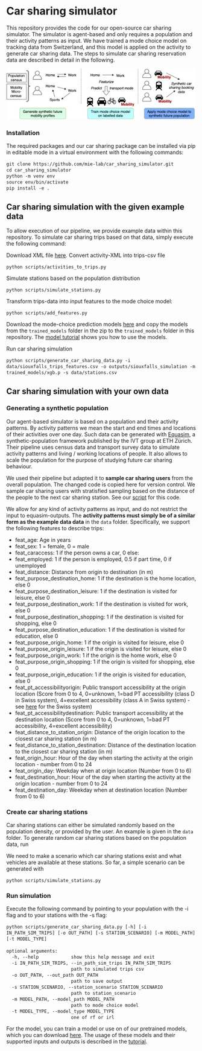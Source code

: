 # Car sharing simulator

This repository provides the code for our open-source car sharing simulator. The simulator is agent-based and only requires a population and their activity patterns as input. We have trained a mode choice model on tracking data from Switzerland, and this model is applied on the activity to generate car sharing data. The steps to simulate car sharing reservation data are described in detail in the following.

<img src="assets/sim_pipeline.jpg" width="500" />

### Installation

The required packages and our car sharing package can be installed via pip in editable mode in a virtual environment with the following commands:
```
git clone https://github.com/mie-lab/car_sharing_simulator.git
cd car_sharing_simulator
python -m venv env
source env/bin/activate
pip install -e .
````

## Car sharing simulation with the given example data

To allow execution of our pipeline, we provide example data within this repository. To simulate car sharing trips based on that data, simply execute the following command:

Download XML file [here](https://github.com/matsim-org/matsim-libs/blob/master/examples/scenarios/siouxfalls-2014/Siouxfalls_population.xml.gz).
Convert activity-XML into trips-csv file
```
python scripts/activities_to_trips.py
```
Simulate stations based on the population distribution
```
python scripts/simulate_stations.py
```

Transform trips-data into input features to the mode choice model:
```
python scripts/add_features.py
```
Download the mode-choice prediction models [here](https://polybox.ethz.ch/index.php/s/U6Ge2Sb49rnRzV6) and copy the models from the `trained_models` folder in the zip to the `trained_models` folder in this repository. The [model tutorial](trained_models/model_usage_tutorial.ipynb) shows you how to use the models.

Run car sharing simulation
```
python scripts/generate_car_sharing_data.py -i data/siouxfalls_trips_features.csv -o outputs/siouxfalls_simulation -m trained_models/xgb.p -s data/stations.csv
```

## Car sharing simulation with your own data

### Generating a synthetic population

Our agent-based simulator is based on a population and their activity patterns. By activity patterns we mean the start and end times and locations of their activities over one day. Such data can be generated with [Equasim](https://github.com/eqasim-org/), a synthetic-population framework published by the IVT group at ETH Zürich. Their pipeline uses census data and transport survey data to simulate activity patterns and living / working locations of people. It also allows to scale the population for the purpose of studying future car sharing behaviour.

We used their pipeline but adapted it to **sample car sharing users** from the overall population. The changed code is copied here for version control. We sample car sharing users with stratisfied sampling based on the distance of the people to the next car sharing station. See our [script](https://github.com/mie-lab/v2g4carsharing/blob/master/v2g4carsharing/simulate/draw_car_sharing_population.py) for this code.

We allow for any kind of activity patterns as input, and do not restrict the input to equasim-outputs. The **activity patterns must simply be of a similar form as the example data data** in the `data` folder. Specifically, we support the following features to describe trips:
* feat_age: Age in years
* feat_sex: 1 = female, 0 = male
* feat_caraccess: 1 if the person owns a car, 0 else:
* feat_employed: 1 if the person is employed, 0.5 if part time, 0 if unemployed
* feat_distance: Distance from origin to destination (in m)
* feat_purpose_destination_home: 1 if the destination is the home location, else 0
* feat_purpose_destination_leisure: 1 if the destination is visited for leisure, else 0
* feat_purpose_destination_work: 1 if the destination is visited for work, else 0
* feat_purpose_destination_shopping: 1 if the destination is visited for shopping, else 0
* feat_purpose_destination_education: 1 if the destination is visited for education, else 0
* feat_purpose_origin_home: 1 if the origin is visited for leisure, else 0
* feat_purpose_origin_leisure: 1 if the origin is visited for leisure, else 0
* feat_purpose_origin_work: 1 if the origin is the home work, else 0
* feat_purpose_origin_shopping: 1 if the origin is visited for shopping, else 0
* feat_purpose_origin_education: 1 if the origin is visited for education, else 0
* feat_pt_accessibilityorigin: Public transport accessibility at the origin location (Score from 0 to 4, 0=unknown, 1=bad PT accessibility (class D in Swiss system), 4=excellent accessibility (class A in Swiss system) - see [here](file:///Users/ninawiedemann/Downloads/oev-gueteklassen-berechnungsmethodikare.pdf) for the Swiss system)
* feat_pt_accessibilitydestination: Public transport accessibility at the destination location (Score from 0 to 4, 0=unknown, 1=bad PT accessibility, 4=excellent accessibility)
* feat_distance_to_station_origin: Distance of the origin location to the closest car sharing station (in m)
* feat_distance_to_station_destination: Distance of the destination location to the closest car sharing station (in m)
* feat_origin_hour: Hour of the day when starting the activity at the origin location - number from 0 to 24
* feat_origin_day: Weekday when at origin location (Number from 0 to 6)
* feat_destination_hour: Hour of the day when starting the activity at the origin location - number from 0 to 24
* feat_destination_day: Weekday when at destination location (Number from 0 to 6)


### Create car sharing stations

Car sharing stations can either be simulated randomly based on the population density, or provided by the user. An example is given in the `data` folder. To generate random car sharing stations based on the population data, run

We need to make a scenario which car sharing stations exist and what vehicles are available at these stations. So far, a simple scenario can be generated with
```
python scripts/simulate_stations.py
```

### Run simulation

Execute the following command by pointing to your population with the -i flag and to your stations with the -s flag:
```
python scripts/generate_car_sharing_data.py [-h] [-i IN_PATH_SIM_TRIPS] [-o OUT_PATH] [-s STATION_SCENARIO] [-m MODEL_PATH] [-t MODEL_TYPE]

optional arguments:
  -h, --help            show this help message and exit
  -i IN_PATH_SIM_TRIPS, --in_path_sim_trips IN_PATH_SIM_TRIPS
                        path to simulated trips csv
  -o OUT_PATH, --out_path OUT_PATH
                        path to save output
  -s STATION_SCENARIO, --station_scenario STATION_SCENARIO
                        path to station_scenario
  -m MODEL_PATH, --model_path MODEL_PATH
                        path to mode choice model
  -t MODEL_TYPE, --model_type MODEL_TYPE
                        one of rf or irl
```

For the model, you can train a model or use on of our pretrained models, which you can download [here](https://polybox.ethz.ch/index.php/s/U6Ge2Sb49rnRzV6). The usage of these models and their supported inputs and outputs is described in the [tutorial](trained_models/model_usage_tutorial.ipynb).





